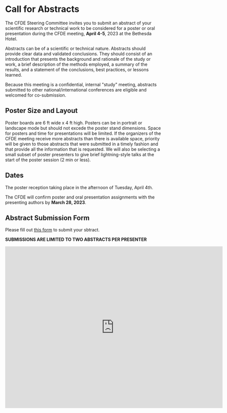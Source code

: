 # Call for Abstracts

The CFDE Steering Committee invites you to submit an abstract of your scientific research or technical work to be considered for a poster or oral presentation during the CFDE meeting, **April 4-5**, 2023 at the Bethesda Hotel.


Abstracts can be of a scientific or technical nature. Abstracts should provide clear data and validated conclusions. They should consist of an introduction that presents the background and rationale of the study or work, a brief description of the methods employed, a summary of the results, and a statement of the conclusions, best practices, or lessons learned.

Because this meeting is a confidential, internal "study" meeting, abstracts submitted to other national/international conferences are eligible and welcomed for co-submission. 

## Poster Size and Layout

Poster boards are 6 ft wide x 4 ft high. Posters can be in portrait or landscape mode but should not excede the poster stand dimensions. Space for posters and time for presentations will be limited. If the organizers of the CFDE meeting receive more abstracts than there is available space, priority will be given to those abstracts that were submitted in a timely fashion and that provide all the information that is requested. We will also be selecting a small subset of poster presenters to give brief lightning-style talks at the start of the poster session (2 min or less).

## Dates

The poster reception taking place in the afternoon of Tuesday, April 4th. 

The CFDE will confirm poster and oral presentation assignments with the presenting authors by **March 28, 2023**.

## Abstract Submission Form

Please fill out [this form](https://docs.google.com/forms/d/e/1FAIpQLSdyKekDI4tnoDdj9XWGwab6N83DTtlqaNXAP3T5CvjOO7g9Kw/viewform) to submit your sbtract.

**SUBMISSIONS ARE LIMITED TO TWO ABSTRACTS PER PRESENTER**

<iframe src="https://docs.google.com/forms/d/e/1FAIpQLSdyKekDI4tnoDdj9XWGwab6N83DTtlqaNXAP3T5CvjOO7g9Kw/viewform?embedded=true" width="700" height="520" frameborder="0" marginheight="0" marginwidth="0">Loading…</iframe>

